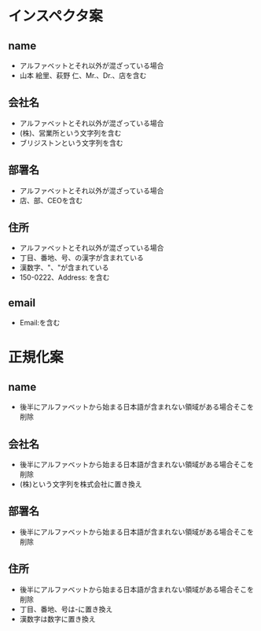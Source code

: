# インスペクタ案
## name
- アルファベットとそれ以外が混ざっている場合
- 山本 絵里、萩野 仁、Mr.、Dr.、店を含む
## 会社名
- アルファベットとそれ以外が混ざっている場合
- (株)、営業所という文字列を含む
- ブリジストンという文字列を含む
## 部署名
- アルファベットとそれ以外が混ざっている場合
- 店、部、CEOを含む
## 住所
- アルファベットとそれ以外が混ざっている場合
- 丁目、番地、号、の漢字が含まれている
- 漢数字、"、"が含まれている
- 150-0222、Address: を含む
## email
- Email:を含む

# 正規化案
## name
- 後半にアルファベットから始まる日本語が含まれない領域がある場合そこを削除
## 会社名
- 後半にアルファベットから始まる日本語が含まれない領域がある場合そこを削除
- (株)という文字列を株式会社に置き換え
## 部署名
- 後半にアルファベットから始まる日本語が含まれない領域がある場合そこを削除
## 住所
- 後半にアルファベットから始まる日本語が含まれない領域がある場合そこを削除
- 丁目、番地、号は-に置き換え
- 漢数字は数字に置き換え